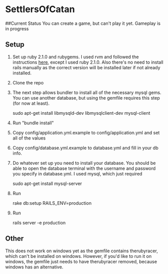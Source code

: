 SettlersOfCatan
===============

##Current Status
You can create a game, but can't play it yet. Gameplay is in progress

## Setup
1. Set up ruby 2.1.0 and rubygems. I used rvm and followed the instructions [here](https://www.digitalocean.com/community/articles/how-to-install-ruby-on-rails-on-ubuntu-12-04-lts-precise-pangolin-with-rvm), except I used ruby 2.1.0. Also there's no need to install rails manually as the correct version will be installed later if not already installed.

2. Clone the repo

3. The next step allows bundler to install all of the necessary mysql gems. You can use another database, but using the gemfile requires this step (for now at least). 

    sudo apt-get install libmysqld-dev libmysqlclient-dev mysql-client
  
4. Run "bundle install"

5. Copy config/application.yml.example to config/application.yml and set all of the values

6. Copy config/database.yml.example to database.yml and fill in your db info. 

7. Do whatever set up you need to install your database. You should be able to open the database terminal with the username and password you specify in database.yml. I used mysql, which just required

    sudo apt-get install mysql-server

8. Run

    rake db:setup RAILS_ENV=production

9. Run

    rails server -e production

## Other

This does not work on windows yet as the gemfile contains therubyracer, which can't be installed on windows. 
However, if you'd like to run it on windows, the gemfile just needs to have therubyracer removed, because windows has an alternative.
